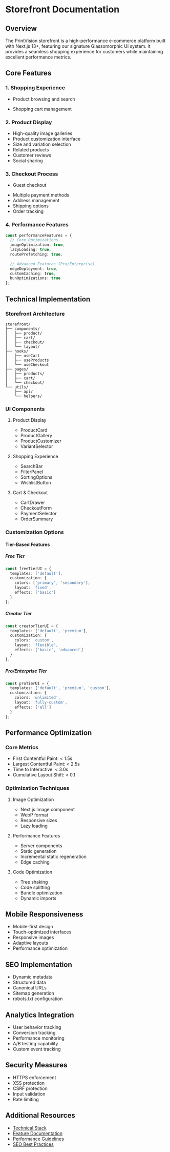 # Storefront Documentation

## Overview
The PrintVision storefront is a high-performance e-commerce platform built with Next.js 13+, featuring our signature Glassomorphic UI system. It provides a seamless shopping experience for customers while maintaining excellent performance metrics.

## Core Features

### 1. Shopping Experience
- Product browsing and search
<!-- - Advanced filtering and sorting -->
<!-- - Real-time inventory status -->
<!-- - Dynamic pricing -->
<!-- - Wishlist functionality -->
- Shopping cart management

### 2. Product Display
- High-quality image galleries
- Product customization interface
- Size and variation selection
- Related products
- Customer reviews
- Social sharing

### 3. Checkout Process
- Guest checkout
<!-- - User accounts -->
- Multiple payment methods
- Address management
- Shipping options
- Order tracking

### 4. Performance Features
```typescript
const performanceFeatures = {
  // Core Optimizations
  imageOptimization: true,
  lazyLoading: true,
  routePrefetching: true,
  
  // Advanced Features (Pro/Enterprise)
  edgeDeployment: true,
  customCaching: true,
  bunOptimizations: true
};
```

## Technical Implementation

### Storefront Architecture
```
storefront/
├── components/
│   ├── product/
│   ├── cart/
│   ├── checkout/
│   └── layout/
├── hooks/
│   ├── useCart
│   ├── useProducts
│   └── useCheckout
├── pages/
│   ├── products/
│   ├── cart/
│   └── checkout/
└── utils/
    ├── api/
    └── helpers/
```

### UI Components
1. Product Display
   - ProductCard
   - ProductGallery
   - ProductCustomizer
   - VariantSelector

2. Shopping Experience
   - SearchBar
   - FilterPanel
   - SortingOptions
   - WishlistButton

3. Cart & Checkout
   - CartDrawer
   - CheckoutForm
   - PaymentSelector
   - OrderSummary

### Customization Options

#### Tier-Based Features

##### Free Tier
```typescript
const freeTierUI = {
  templates: ['default'],
  customization: {
    colors: ['primary', 'secondary'],
    layout: 'fixed',
    effects: ['basic']
  }
};
```

##### Creator Tier
```typescript
const creatorTierUI = {
  templates: ['default', 'premium'],
  customization: {
    colors: 'custom',
    layout: 'flexible',
    effects: ['basic', 'advanced']
  }
};
```

##### Pro/Enterprise Tier
```typescript
const proTierUI = {
  templates: ['default', 'premium', 'custom'],
  customization: {
    colors: 'unlimited',
    layout: 'fully-custom',
    effects: ['all']
  }
};
```

## Performance Optimization

### Core Metrics
- First Contentful Paint: < 1.5s
- Largest Contentful Paint: < 2.5s
- Time to Interactive: < 3.0s
- Cumulative Layout Shift: < 0.1

### Optimization Techniques
1. Image Optimization
   - Next.js Image component
   - WebP format
   - Responsive sizes
   - Lazy loading

2. Performance Features
   - Server components
   - Static generation
   - Incremental static regeneration
   - Edge caching

3. Code Optimization
   - Tree shaking
   - Code splitting
   - Bundle optimization
   - Dynamic imports

## Mobile Responsiveness
- Mobile-first design
- Touch-optimized interfaces
- Responsive images
- Adaptive layouts
- Performance optimization

## SEO Implementation
- Dynamic metadata
- Structured data
- Canonical URLs
- Sitemap generation
- robots.txt configuration

## Analytics Integration
- User behavior tracking
- Conversion tracking
- Performance monitoring
- A/B testing capability
- Custom event tracking

## Security Measures
- HTTPS enforcement
- XSS protection
- CSRF protection
- Input validation
- Rate limiting

## Additional Resources
- [Technical Stack](../technical_spec.md)
- [Feature Documentation](../features.md)
- [Performance Guidelines](../deployment/performance.md)
- [SEO Best Practices](../guides/seo.md)